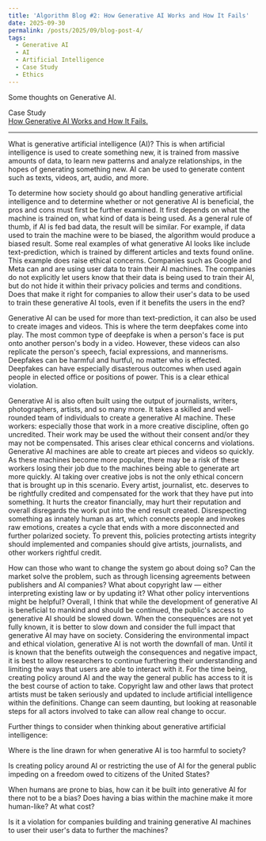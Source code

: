 ```yaml
---
title: 'Algorithm Blog #2: How Generative AI Works and How It Fails'
date: 2025-09-30
permalink: /posts/2025/09/blog-post-4/
tags:
  - Generative AI
  - AI
  - Artificial Intelligence
  - Case Study
  - Ethics
---
```


Some thoughts on Generative AI.

Case Study  
[How Generative AI Works and How It Fails.](https://mit-serc.pubpub.org/pub/f3o5mpn6/release/1?readingCollection=3a6c54f1)

---
What is generative artificial intelligence (AI)? This is when artificial intelligence is used to create something new, it is trained from massive amounts of data, to learn new patterns and analyze relationships, in the hopes of generating something new. AI can be used to generate content such as texts, videos, art, audio, and more.  

To determine how society should go about handling generative artificial intelligence and to determine whether or not generative AI is beneficial, the pros and cons must first be further examined. It first depends on what the machine is trained on, what kind of data is being used. As a general rule of thumb, if AI is fed bad data, the result will be similar. For example, if data used to train the machine were to be biased, the algorithm would produce a biased result. Some real examples of what generative AI looks like include text-prediction, which is trained by different articles and texts found online. This example does raise ethical concerns. Companies such as Google and Meta can and are using user data to train their AI machines. The companies do not explicitly let users know that their data is being used to train their AI, but do not hide it within their privacy policies and terms and conditions. Does that make it right for companies to allow their user's data to be used to train these generative AI tools, even if it benefits the users in the end? 

Generative AI can be used for more than text-prediction, it can also be used to create images and videos. This is where the term deepfakes come into play. The most common type of deepfake is when a person's face is put onto another person's body in a video. However, these videos can also replicate the person's speech, facial expressions, and mannerisms. Deepfakes can be harmful and hurtful, no matter who is effected. Deepfakes can have especially disasterous outcomes when used again people in elected office or positions of power. This is a clear ethical violation. 

Generative AI is also often built using the output of journalists, writers, photographers, artists, and so many more. It takes a skilled and well-rounded team of individuals to create a generative AI machine. These workers: especially those that work in a more creative discipline, often go uncredited. Their work may be used the without their consent and/or they may not be compensated. This arises clear ethical concerns and violations. Generative AI machines are able to create art pieces and videos so quickly. As these machines become more popular, there may be a risk of these workers losing their job due to the machines being able to generate art more quickly. AI taking over creative jobs is not the only ethical concern that is brought up in this scenario. Every artist, journalist, etc. deserves to be rightfully credited and compensated for the work that they have put into something. It hurts the creator financially, may hurt their reputation and overall disregards the work put into the end result created. Disrespecting something as innately human as art, which connects people and invokes raw emotions, creates a cycle that ends with a more disconnected and further polarized society. To prevent this, policies protecting artists integrity should implemented and companies should give artists, journalists, and other workers rightful credit. 

How can those who want to change the system go about doing so? Can the market solve the problem, such as through licensing agreements between publishers and AI companies? What about copyright law — either interpreting existing law or by updating it? What other policy interventions might be helpful?
Overall, I think that while the development of generative AI is beneficial to mankind and should be continued, the public's access to generative AI should be slowed down. When the consequences are not yet fully known, it is better to slow down and consider the full impact that generative AI may have on society. Considering the environmental impact and ethical violation, generative AI is not worth the downfall of man. Until it is known that the benefits outweigh the consequences and negative impact, it is best to allow researchers to continue furthering their understanding and limiting the ways that users are able to interact with it. For the time being, creating policy around AI and the way the general public has access to it is the best course of action to take. Copyright law and other laws that protect artists must be taken seriously and updated to include artificial intelligence within the definitions. Change can seem daunting, but looking at reasonable steps for all actors involved to take can allow real change to occur. 


Further things to consider when thinking about generative artificial intelligence: 

Where is the line drawn for when generative AI is too harmful to society? 

Is creating policy around AI or restricting the use of AI for the general public impeding on a freedom owed to citizens of the United States?

When humans are prone to bias, how can it be built into generative AI for there not to be a bias? Does having a bias within the machine make it more human-like? At what cost? 

Is it a violation for companies building and training generative AI machines to user their user's data to further the machines? 